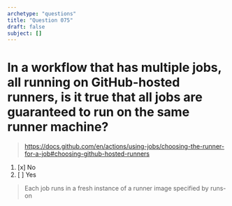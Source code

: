 ```yaml
---
archetype: "questions"
title: "Question 075"
draft: false
subject: []
---
```


# In a workflow that has multiple jobs, all running on GitHub-hosted runners, is it true that all jobs are guaranteed to run on the same runner machine?
> https://docs.github.com/en/actions/using-jobs/choosing-the-runner-for-a-job#choosing-github-hosted-runners
1. [x] No
1. [ ] Yes
> Each job runs in a fresh instance of a runner image specified by runs-on
